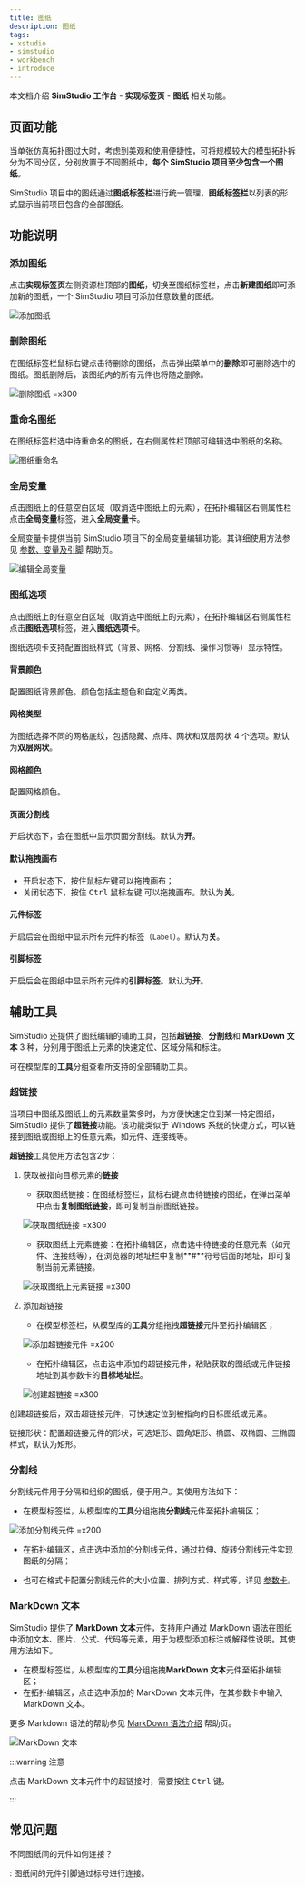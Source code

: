 ```yaml
---
title: 图纸
description: 图纸
tags:
- xstudio
- simstudio
- workbench
- introduce
---
```


<!-- :::danger 批注
1. 注意规范命名，尤其是图片内部的标注、图片题注的命名，要与文字一致。例如，是“超链接”，没有“图纸超链接”这个官方名称。（已修改）
2. 超链接不仅可以链接图纸，还可链接图纸上的元素（元件、连接线等）。这里的介绍逻辑应该统一介绍“链接”这个概念，教会用户如何获取图纸链接，或者任一元素的链接。（已修改）
3. 读一下下面这句话，是不是太复杂了。在写帮助文档时，一定不要用长难句。建议把步骤1和2调换一下，这样，用户自然就能看到地址该填写在哪里。（已修改）
+ 再点击图纸超链接元件并在右侧参数面板的目标地址栏中粘贴刚复制的待链接图纸的地址，该地址即就是图纸再浏览器地址栏#号后面的链接。完成后，双击图纸超链接元件，可直接跳转到所链接的图纸。
1. 分割线那里没写完吧
2. 按键用加粗即可，不用代码框。（已修改）
::: -->

本文档介绍 **SimStudio 工作台** - **实现标签页** - **图纸** 相关功能。

## 页面功能

当单张仿真拓扑图过大时，考虑到美观和使用便捷性，可将规模较大的模型拓扑拆分为不同分区，分别放置于不同图纸中，**每个 SimStudio 项目至少包含一个图纸**。

SimStudio 项目中的图纸通过**图纸标签栏**进行统一管理，**图纸标签栏**以列表的形式显示当前项目包含的全部图纸。

## 功能说明

### 添加图纸

点击**实现标签页**左侧资源栏顶部的**图纸**，切换至图纸标签栏，点击**新建图纸**即可添加新的图纸，一个 SimStudio 项目可添加任意数量的图纸。

![添加图纸](./1.png)

### 删除图纸

在图纸标签栏鼠标右键点击待删除的图纸，点击弹出菜单中的**删除**即可删除选中的图纸。图纸删除后，该图纸内的所有元件也将随之删除。

![删除图纸 =x300](./2.png)

### 重命名图纸

在图纸标签栏选中待重命名的图纸，在右侧属性栏顶部可编辑选中图纸的名称。

![图纸重命名](./3.png)

<!-- :::warning
图纸名称是图纸的唯一标识符，不能重复。这个对么？？？？？？？
::: -->

### 全局变量

点击图纸上的任意空白区域（取消选中图纸上的元素），在拓扑编辑区右侧属性栏点击**全局变量**标签，进入**全局变量卡**。

全局变量卡提供当前 SimStudio 项目下的全局变量编辑功能。其详细使用方法参见 [参数、变量及引脚](../../../../50-modeling/10-params-variables-pins/index.md) 帮助页。

![编辑全局变量](./6.png)

### 图纸选项

点击图纸上的任意空白区域（取消选中图纸上的元素），在拓扑编辑区右侧属性栏点击**图纸选项**标签，进入**图纸选项卡**。

图纸选项卡支持配置图纸样式（背景、网格、分割线、操作习惯等）显示特性。

#### 背景颜色

配置图纸背景颜色。颜色包括主题色和自定义两类。

#### 网格类型

为图纸选择不同的网格底纹，包括隐藏、点阵、网状和双层网状 4 个选项。默认为**双层网状**。

#### 网格颜色

配置网格颜色。

#### 页面分割线

开启状态下，会在图纸中显示页面分割线。默认为**开**。

#### 默认拖拽画布

+ 开启状态下，按住鼠标左键可以拖拽画布；
+ 关闭状态下，按住 <kbd>Ctrl</kbd> <kbd>鼠标左键</kbd> 可以拖拽画布。默认为**关**。

#### 元件标签

开启后会在图纸中显示所有元件的标签（`Label`）。默认为**关**。

#### 引脚标签

开启后会在图纸中显示所有元件的**引脚标签**。默认为**开**。

## 辅助工具

SimStudio 还提供了图纸编辑的辅助工具，包括**超链接**、**分割线**和 **MarkDown 文本** 3 种，分别用于图纸上元素的快速定位、区域分隔和标注。

可在模型库的**工具**分组查看所支持的全部辅助工具。

### 超链接

当项目中图纸及图纸上的元素数量繁多时，为方便快速定位到某一特定图纸，SimStudio 提供了**超链接**功能。该功能类似于 Windows 系统的快捷方式，可以链接到图纸或图纸上的任意元素，如元件、连接线等。

**超链接**工具使用方法包含2步：

1. 获取被指向目标元素的**链接**
    + 获取图纸链接：在图纸标签栏，鼠标右键点击待链接的图纸，在弹出菜单中点击**复制图纸链接**，即可复制当前图纸链接。

    ![获取图纸链接 =x300](./get-drawing-link.png)

    + 获取图纸上元素链接：在拓扑编辑区，点击选中待链接的任意元素（如元件、连接线等），在浏览器的地址栏中复制**#**符号后面的地址，即可复制当前元素链接。
  
    ![获取图纸上元素链接 =x300](./getting-links-to-elements-on-drawing.png)

2. 添加超链接
    + 在模型标签栏，从模型库的**工具**分组拖拽**超链接**元件至拓扑编辑区；

    ![添加超链接元件 =x200](./add-hyperlink-element.png)
    + 在拓扑编辑区，点击选中添加的超链接元件，粘贴获取的图纸或元件链接地址到其参数卡的**目标地址栏**。
  
    ![创建超链接 =x300](./creating-hyperlinks.png)
    
创建超链接后，双击超链接元件，可快速定位到被指向的目标图纸或元素。

链接形状：配置超链接元件的形状，可选矩形、圆角矩形、椭圆、双椭圆、三椭圆样式，默认为矩形。

### 分割线

分割线元件用于分隔和组织的图纸，便于用户。其使用方法如下：
+ 在模型标签栏，从模型库的**工具**分组拖拽**分割线**元件至拓扑编辑区；
  
![添加分割线元件 =x200](./adding-dividing-line-element.png)

+ 在拓扑编辑区，点击选中添加的分割线元件，通过拉伸、旋转分割线元件实现图纸的分隔；

+ 也可在格式卡配置分割线元件的大小位置、排列方式、样式等，详见 [参数卡](../40-style-panel/index.md)。

### MarkDown 文本

SimStudio 提供了 **MarkDown 文本**元件，支持用户通过 MarkDown 语法在图纸中添加文本、图片、公式、代码等元素，用于为模型添加标注或解释性说明。其使用方法如下。

+ 在模型标签栏，从模型库的**工具**分组拖拽**MarkDown 文本**元件至拓扑编辑区；
+ 在拓扑编辑区，点击选中添加的 MarkDown 文本元件，在其参数卡中输入 MarkDown 文本。

更多 Markdown 语法的帮助参见 [MarkDown 语法介绍](../../../../../../../../meta/10-edit-help/10-markdown-introduction/index.md) 帮助页。

![MarkDown 文本](./4-2.png)

:::warning 注意

点击 MarkDown 文本元件中的超链接时，需要按住 <kbd>Ctrl</kbd> 键。

:::

## 常见问题

不同图纸间的元件如何连接？

:   图纸间的元件引脚通过标号进行连接。

<!-- 为什么全局变量设置无效？

:   在使用全局变量过程中，需要注意以下几点：
    1. 全局参数仅用于配置元件参数，因此必须在仿真开始前赋值，参数在仿真过程中不可改变。
    2. 全局变量之间可以互相引用。
    
    ![全局参数相互引用](./8.png) -->



